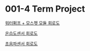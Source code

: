 # 001-4 Term Project

<a href="https://wokwi.com/projects/380560494245864449">워터펌프 + 모스펫 모듈 회로도</a>

<a href="https://wokwi.com/projects/380570706038779905">온습도센서 회로도</a>

<a href="https://wokwi.com/projects/380606716921014273">초음파센서 회로도</a>
